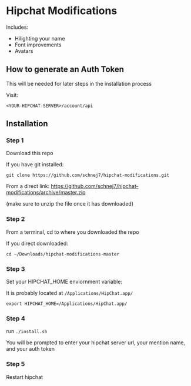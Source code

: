 # Hipchat Modifications

Includes:
* Hilighting your name
* Font improvements
* Avatars

## How to generate an Auth Token

This will be needed for later steps in the installation process

Visit:
```
<YOUR-HIPCHAT-SERVER>/account/api
```

## Installation

### Step 1

Download this repo

If you have git installed:
```
git clone https://github.com/schnej7/hipchat-modifications.git
```

From a direct link:
https://github.com/schnej7/hipchat-modifications/archive/master.zip

(make sure to unzip the file once it has downloaded)

### Step 2

From a terminal, cd to where you downloaded the repo

If you direct downloaded:
```
cd ~/Downloads/hipchat-modifications-master
```

### Step 3

Set your HIPCHAT_HOME enviornment variable:

It is probably located at `/Applications/HipChat.app/`
```
export HIPCHAT_HOME=/Applications/HipChat.app/
```

### Step 4

run `./install.sh`

You will be prompted to enter your hipchat server url, your mention name, and your auth token

### Step 5

Restart hipchat
